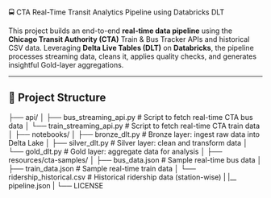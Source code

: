  🚍 CTA Real-Time Transit Analytics Pipeline using Databricks DLT

This project builds an end-to-end **real-time data pipeline** using the **Chicago Transit Authority (CTA)** Train & Bus Tracker APIs and historical CSV data. Leveraging **Delta Live Tables (DLT)** on **Databricks**, the pipeline processes streaming data, cleans it, applies quality checks, and generates insightful Gold-layer aggregations.

---

## 🧱 Project Structure

├── api/
│   ├── bus_streaming_api.py       # Script to fetch real-time CTA bus data
│   └── train_streaming_api.py     # Script to fetch real-time CTA train data
│
├── notebooks/
│   ├── bronze_dlt.py              # Bronze layer: ingest raw data into Delta Lake
│   ├── silver_dlt.py              # Silver layer: clean and transform data
│   └── gold_dlt.py                # Gold layer: aggregate data for analysis
│
├── resources/cta-samples/
│   ├── bus_data.json              # Sample real-time bus data
│   ├── train_data.json            # Sample real-time train data
│   └── ridership_historical.csv   # Historical ridership data (station-wise)
|
|__ pipeline.json
|
└── LICENSE
